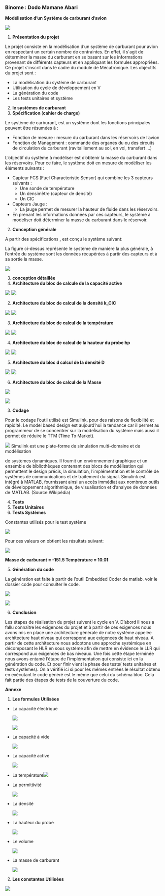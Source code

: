 ### **Binome : Dodo Mamane Abari**


 **Modélisation d’un Système de carburant d’avion**

![](./markdown_img/Aspose.Words.bd2314d6-2f07-4a67-93ef-1625283f4565.001.jpeg)


1. **Présentation<a name="_page2_x72.00_y72.00"></a> du projet**

Le projet consiste en la modélisation d’un système de carburant pour avion en respectant un certain nombre de contraintes. En effet, il s'agit de déterminer la masse du carburant en se basant sur les informations provenant de différents capteurs et en appliquant les formules appropriées. Ce projet s’inscrit dans le cadre du module de Mécatronique. Les objectifs du projet sont :

- La modélisation du système de carburant
- Utilisation du cycle de développement en V
- La génération du code
- Les tests unitaires et système
2. **le<a name="_page2_x72.00_y260.49"></a> systèmes de carburant**
1. **Spécification<a name="_page2_x72.00_y304.29"></a> (cahier de charge)**

Le système de carburant, est un système dont les fonctions principales peuvent être résumées à :

- Fonction de mesure : mesure du carburant dans les réservoirs de l’avion
- Fonction de Management : commande des organes du ou des circuits de circulation du carburant (ravitaillement au sol, en vol, transfert …)

L’objectif du système à modéliser est d’obtenir la masse du carburant dans les réservoirs. Pour ce faire, le système doit en mesure de modéliser les éléments suivants :

- Capteur FCS (Fuel Characteristic Sensor) qui combine les 3 capteurs suivants :
  - Une sonde de température
  - Un densimètre (capteur de densité)
  - Un CIC
- Capteurs Jauge :
  - La jauge permet de mesurer la hauteur de fluide dans les réservoirs.
- En prenant les informations données par ces capteurs, le système à modéliser doit déterminer la masse du carburant dans le réservoir.
2. **Conception<a name="_page2_x72.00_y631.60"></a> générale**

A partir des spécifications , est conçu le système suivant:

La figure ci-dessus représente le système de manière la plus générale, à l’entrée du système sont les données récupérées à partir des capteurs et à sa sortie la masse.

![](./markdown_img/Aspose.Words.bd2314d6-2f07-4a67-93ef-1625283f4565.002.jpeg)

3. **conception<a name="_page3_x72.00_y347.48"></a> détaillée**
1. **Architecture du bloc de calcule de la capacité active**

![](./markdown_img/Aspose.Words.bd2314d6-2f07-4a67-93ef-1625283f4565.003.png) ![](./markdown_img/Aspose.Words.bd2314d6-2f07-4a67-93ef-1625283f4565.004.png)

2. **Architecture du bloc de calcul de la densité k\_CIC**

![](./markdown_img/Aspose.Words.bd2314d6-2f07-4a67-93ef-1625283f4565.005.png) ![](./markdown_img/Aspose.Words.bd2314d6-2f07-4a67-93ef-1625283f4565.006.png)

3. **Architecture du bloc de calcul de la température**

![](./markdown_img/Aspose.Words.bd2314d6-2f07-4a67-93ef-1625283f4565.007.png) ![](./markdown_img/Aspose.Words.bd2314d6-2f07-4a67-93ef-1625283f4565.008.png)

4. **Architecture du bloc de calcul de la hauteur du probe hp**

![](./markdown_img/Aspose.Words.bd2314d6-2f07-4a67-93ef-1625283f4565.009.png) ![](./markdown_img/Aspose.Words.bd2314d6-2f07-4a67-93ef-1625283f4565.010.png)

5. **Architecture du bloc d calcul de la densité D**

![](./markdown_img/Aspose.Words.bd2314d6-2f07-4a67-93ef-1625283f4565.011.png) ![](./markdown_img/Aspose.Words.bd2314d6-2f07-4a67-93ef-1625283f4565.012.png)

6. **Architecture du bloc de calcul de la Masse**

![](./markdown_img/Aspose.Words.bd2314d6-2f07-4a67-93ef-1625283f4565.013.png)

![](./markdown_img/Aspose.Words.bd2314d6-2f07-4a67-93ef-1625283f4565.014.png)

3. **Codage**

<a name="_page5_x72.00_y311.57"></a>Pour le codage l’outil utilisé est Simulink, pour des raisons de flexibilité et rapidité. Le model based design est aujourd’hui la tendance car il permet au programmeur de se concentrer sur la modeĺisation du système mais aussi il permet de réduire le TTM (Time To Market).

![](./markdown_img/Aspose.Words.bd2314d6-2f07-4a67-93ef-1625283f4565.015.png) Simulink est une plate-forme de simulation multi-domaine et de modélisation

de systèmes dynamiques. Il fournit un environnement graphique et un ensemble de bibliothèques contenant des blocs de modélisation qui permettent le design précis, la simulation, l’implémentation et le contrôle de systèmes de communications et de traitement du signal. Simulink est intégré à MATLAB, fournissant ainsi un accès immédiat aux nombreux outils de développement algorithmique, de visualisation et d’analyse de données de MATLAB. (Source Wikipédia)

4. **Tests**
1. <a name="_page5_x72.00_y553.10"></a>**Tests<a name="_page5_x72.00_y576.91"></a> Unitaires**
1. **Tests<a name="_page5_x72.00_y595.42"></a> Systèmes**

Constantes utilisés pour le test système

![](./markdown_img/Aspose.Words.bd2314d6-2f07-4a67-93ef-1625283f4565.016.png)

Pour ces valeurs on obtient les résultats suivant:

![](./markdown_img/Aspose.Words.bd2314d6-2f07-4a67-93ef-1625283f4565.017.jpeg)

**Masse de carburant = -151.5 Température = 10.01**

5. **Génération<a name="_page6_x72.00_y570.19"></a> du code**

La génération est faite à partir de l’outil Embedded Coder de matlab. voir le dossier code pour consulter le code.

![](./markdown_img/Aspose.Words.bd2314d6-2f07-4a67-93ef-1625283f4565.018.jpeg)

![](./markdown_img/Aspose.Words.bd2314d6-2f07-4a67-93ef-1625283f4565.019.png)

6. **Conclusion**

<a name="_page7_x72.00_y505.73"></a>Les étapes de réalisation du projet suivent le cycle en V. D’abord il nous a fallu connaître les exigences du projet et à partir de ces exigences nous avons mis en place une architecture générale de notre système appelée architecture haut niveau qui correspond aux exigences de haut niveau. A partir de cette architecture nous adoptons une approche systémique en décomposant le HLR en sous système afin de mettre en évidence le LLR qui correspond aux exigences de bas niveaux. Une fois cette étape terminée nous avons entamé l’étape de l’implémentation qui consiste ici en la génération du code. Et pour finir vient la phase des tests( tests unitaires et tests systèmes). On a vérifié ici si pour les mêmes entrées le résultat obtenu en exécutant le code généré est le même que celui du schéma bloc. Cela fait partie des étapes de tests de la couverture du code.

**Annexe**

1. **Les formules Utilisées**
- La capacité électrique

  ![](./markdown_img/Aspose.Words.bd2314d6-2f07-4a67-93ef-1625283f4565.020.png)

  ![](./markdown_img/Aspose.Words.bd2314d6-2f07-4a67-93ef-1625283f4565.021.png)

- La capacité à vide

  ![](./markdown_img/Aspose.Words.bd2314d6-2f07-4a67-93ef-1625283f4565.022.png)

- La capacité active

  ![](./markdown_img/Aspose.Words.bd2314d6-2f07-4a67-93ef-1625283f4565.023.png)

- La température![](./markdown_img/Aspose.Words.bd2314d6-2f07-4a67-93ef-1625283f4565.024.png)
- La permittivité

  ![](./markdown_img/Aspose.Words.bd2314d6-2f07-4a67-93ef-1625283f4565.025.png)

- La densité

  ![](./markdown_img/Aspose.Words.bd2314d6-2f07-4a67-93ef-1625283f4565.026.png)

- La hauteur du probe

  ![](./markdown_img/Aspose.Words.bd2314d6-2f07-4a67-93ef-1625283f4565.027.png)

- Le volume

  ![](./markdown_img/Aspose.Words.bd2314d6-2f07-4a67-93ef-1625283f4565.028.png)

- La masse de carburant

  ![](./markdown_img/Aspose.Words.bd2314d6-2f07-4a67-93ef-1625283f4565.029.png)

2. **Les constantes Utilisées**

![](./markdown_img/Aspose.Words.bd2314d6-2f07-4a67-93ef-1625283f4565.030.jpeg)

